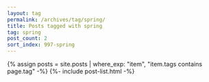 ```yaml
---
layout: tag
permalink: /archives/tag/spring/
title: Posts tagged with spring
tag: spring
post_count: 2
sort_index: 997-spring
---
```

{% assign posts = site.posts | where_exp: "item", "item.tags contains page.tag" -%}
{%- include post-list.html -%}
